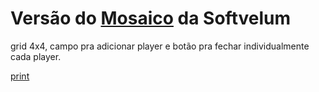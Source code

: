 # Versão do [Mosaico](https://softvelum.com/sldp/mosaic_demo/) da Softvelum




 grid 4x4, campo pra adicionar player e botão pra fechar individualmente cada player.
 


[print](img.png) 
